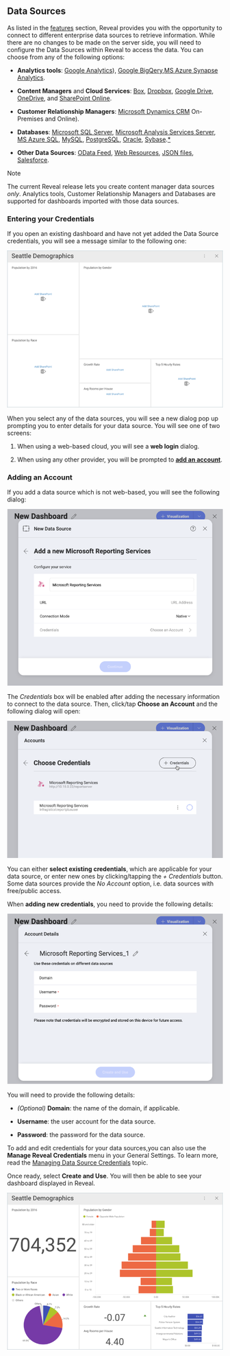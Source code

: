 ## Data Sources

As listed in the [features](Feature-Matrix.md) section, Reveal provides you
with the opportunity to connect to different enterprise data sources to
retrieve information. While there are no changes to be made on the
server side, you will need to configure the Data Sources within Reveal
to access the data. You can choose from any of the following options:

  - **Analytics tools**: [Google Analytics](google-analytics.md)), [Google BigQery](google-bigquery.md),[MS Azure Synapse Analytics](microsoft-azure-synapse-analytics.md).
  - **Content Managers** and **Cloud Services**: [Box](box.md),
    [Dropbox](dropbox.md), [Google Drive](google-drive.md),
    [OneDrive](onedrive.md), and [SharePoint Online](sharepoint.md).

  - **Customer Relationship Managers**: [Microsoft Dynamics CRM](microsoft-dynamics-crm.md) On-Premises and Online).

  - **Databases**: [Microsoft SQL Server](microsoft-sql-server.md),
    [Microsoft Analysis Services Server](microsoft-analysis-services.md), [MS Azure SQL](azure-sql.md),
    [MySQL](mysql.md), [PostgreSQL](postgresql.md), [Oracle](oracle.md),
    [Sybase](sybase.md).[\*](feature-matrix.html#databases-web)

  - **Other Data Sources**: [OData Feed](odata-feed.md), [Web Resources](web-resource.md), [JSON files](working-with-json-files.md), [Salesforce](salesforce.md).

>[!NOTE]
>The current Reveal release lets you create content manager data sources *only*. Analytics tools, Customer Relationship Managers and Databases are supported for dashboards imported with those data sources.

### Entering your Credentials

If you open an existing dashboard and have not yet added the Data Source
credentials, you will see a message similar to the following one:

![A dashboard with no added data source](images/adding-data-source-account.png)

When you select any of the data sources, you will see a new dialog pop up prompting you to enter details for your data source. You will see one
of two screens:

1.  When using a web-based cloud, you will see a **web login** dialog.

2.  When using any other provider, you will be prompted to [**add an account**](#adding-account).

### Adding an Account

If you add a data source which is not web-based, you will see the following dialog:

![Adding Account dialog](images/adding-account.png)

The _Credentials_ box will be enabled after adding the necessary information to connect to the data source. Then, click/tap **Choose an Account** and the following dialog will open:

![Choose Credentials Dialog](images/choose-credentials-dialog.png)

You can either **select existing credentials**, which are applicable for your data source, or enter new ones by clicking/tapping the _+ Credentials_ button. Some data sources provide the _No Account_ option, i.e. data sources with free/public access.

When **adding new credentials**, you need to provide the following details:

![add new credentials dialog](images/creating-new-account.png)

You will need to provide the following details:

  - *(Optional)* **Domain**: the name of the domain, if applicable.

  - **Username**: the user account for the data source.

  - **Password**: the password for the data source.

To add and edit credentials for your data sources,you can also use the **Manage Reveal Credentials** menu in your General Settings. To learn more, read the [Managing Data Source Credentials](managing-data-source-credentials.md) topic.

Once ready, select **Create and Use**. You will then be able to see your
dashboard displayed in Reveal.

![Seattle Demographics dashboard displayed](images/seattle-demographics-dashboard.png)
